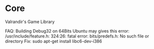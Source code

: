 Core
====

Valrandir's Game Library



FAQ:
  Building Debug32 on 64Bits Ubuntu may gives this error:
  /usr/include/feature.h: 324:26: fatal error: bits/predefs.h: No such file or directory
  Fix: sudo apt-get install libc6-dev-i386
